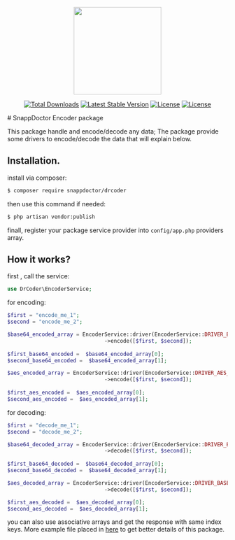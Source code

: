 <p align="center"><a href="https://snapp.doctor" target="_blank"><img src="https://snapp.doctor/static/media/snap_header.81dda777.png" width="200"></a></p>
<p align="center">
<a href="https://packagist.org/packages/snappmarket/smnotif-php-bridge"><img src="https://poser.pugx.org/snappmarket/smnotif-php-bridge/d/total.svg" alt="Total Downloads"></a>
<a href="https://packagist.org/packages/snappmarket/smnotif-php-bridge"><img src="https://poser.pugx.org/snappmarket/smnotif-php-bridge/v/stable.svg" alt="Latest Stable Version"></a>
<a href="https://packagist.org/packages/snappmarket/smnotif-php-bridge"><img src="https://poser.pugx.org/snappmarket/smnotif-php-bridge/license.svg" alt="License"></a>
<a href="https://packagist.org/packages/snappmarket/smnotif-php-bridge"><img src="https://poser.pugx.org/snappmarket/smnotif-php-bridge/composerlock" alt="License"></a>
</p>
# SnappDoctor Encoder package

This package handle and encode/decode any data;
The package provide some drivers to encode/decode the data that will explain below.

## Installation.

install via composer: 

```bash
$ composer require snappdoctor/drcoder
```


then use this command if needed:

```bash
$ php artisan vendor:publish
```

finall, register your package service provider into ```config/app.php``` providers array.

## How it works?

first , call the service:

```php
use DrCoder\EncoderService;
```

for encoding:

```php
$first = "encode_me_1";
$second = "encode_me_2";

$base64_encoded_array = EncoderService::driver(EncoderService::DRIVER_BASE64)
                               ->encode([$first, $second]);
                               
$first_base64_encoded =  $base64_encoded_array[0];
$second_base64_encoded =  $base64_encoded_array[1];

$aes_encoded_array = EncoderService::driver(EncoderService::DRIVER_AES_SSL)
                               ->encode([$first, $second]);
                               
$first_aes_encoded =  $aes_encoded_array[0];
$second_aes_encoded =  $aes_encoded_array[1];
```

for decoding:

```php
$first = "decode_me_1";
$second = "decode_me_2";

$base64_decoded_array = EncoderService::driver(EncoderService::DRIVER_BASE64)
                               ->decode([$first, $second]);
                               
$first_base64_decoded =  $base64_decoded_array[0];
$second_base64_decoded =  $base64_decoded_array[1];

$aes_decoded_array = EncoderService::driver(EncoderService::DRIVER_BASE64)
                               ->decode([$first, $second]);

$first_aes_decoded =  $aes_decoded_array[0];
$second_aes_decoded =  $aes_decoded_array[1];
```

you can also use associative arrays and get the response with same index keys.
More example file placed in [here](./Examples) to get better details of this package.
